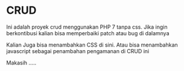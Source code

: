 # CRUD
Ini adalah proyek crud menggunakan PHP 7 tanpa css.
Jika ingin berkontibusi kalian bisa memperbaiki patch atau bug di dalamnya

Kalian Juga bisa menambahkan CSS di sini.
Atau bisa menambahkan javascript sebagai penambahan pengamanan di CRUD ini

Makasih .....